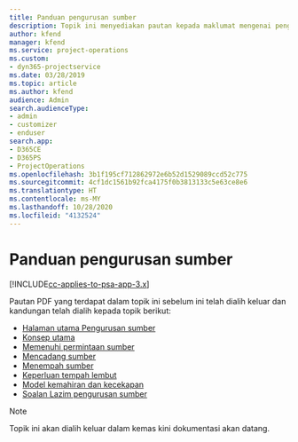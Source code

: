 ```yaml
---
title: Panduan pengurusan sumber
description: Topik ini menyediakan pautan kepada maklumat mengenai pengurusan sumber dalam Project Service Automation
author: kfend
manager: kfend
ms.service: project-operations
ms.custom:
- dyn365-projectservice
ms.date: 03/28/2019
ms.topic: article
ms.author: kfend
audience: Admin
search.audienceType:
- admin
- customizer
- enduser
search.app:
- D365CE
- D365PS
- ProjectOperations
ms.openlocfilehash: 3b1f195cf712862972e6b52d1529089ccd52c775
ms.sourcegitcommit: 4cf1dc1561b92fca4175f0b3813133c5e63ce8e6
ms.translationtype: HT
ms.contentlocale: ms-MY
ms.lasthandoff: 10/28/2020
ms.locfileid: "4132524"
---
```

# <a name="resource-management-guide"></a>Panduan pengurusan sumber

[!INCLUDE[cc-applies-to-psa-app-3.x](../../includes/cc-applies-to-psa-app-3x.md)]

Pautan PDF yang terdapat dalam topik ini sebelum ini telah dialih keluar dan kandungan telah dialih kepada topik berikut:

- [Halaman utama Pengurusan sumber](../resource-management-home-page.md)
- [Konsep utama](../reports-key-concepts.md)
- [Memenuhi permintaan sumber](../resource-management-fulfill-requests.md)
- [Mencadang sumber](../resource-management-propose-resources.md)
- [Menempah sumber](../resource-management-book-resources-scheduleboard.md)
- [Keperluan tempah lembut](../resource-management-softbook-requirements.md)
- [Model kemahiran dan kecekapan](../resource-management-skills-proficiency.md)
- [Soalan Lazim pengurusan sumber](../resource-management-faq.md)

> [!NOTE]
> Topik ini akan dialih keluar dalam kemas kini dokumentasi akan datang. 
